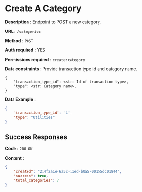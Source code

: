 # Create A Category

**Description** : Endpoint to POST a new category.

**URL** : `/categories`

**Method** : `POST`

**Auth required** : YES

**Permissions required** : `create:category`

**Data constraints** : 
Provide transaction type id and category name.
```
{
    "transaction_type_id": <str: Id of transaction type>,
    "type": <str: Category name>,
}
```

**Data Example** :
```json
{
    "transaction_type_id": "1",
    "type": "Utilities"
}
```

## Success Responses

**Code** : `200 OK`

**Content** : 

```json
{
    "created": "214f2a1e-6a5c-11ed-b0a5-00155dc01804",
    "success": true,
    "total_categories": 7
}
```
